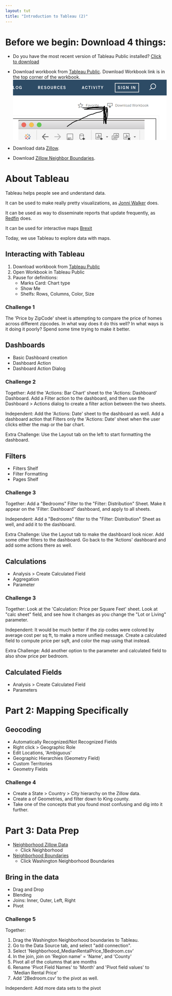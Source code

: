 ```yaml
---
layout: tut
title: "Introduction to Tableau (2)"
---
```


# Before we begin: Download 4 things:

* Do you have the most recent version of Tableau Public installed? [Click to download](https://public.tableau.com/en-us/s/download/thanks)

* Download workbook from [Tableau Public](https://public.tableau.com/profile/solbrigm#!/vizhome/MapTime_0/IntroKaggle). Download Workbook link is in the top corner of the workbook.
![image](../img/tableau_download_workbook.PNG)

* Download data [Zillow](http://files.zillowstatic.com/research/public/Neighborhood.zip).

* Download [Zillow Neighbor Boundaries](https://www.zillowstatic.com/static-neighborhood-boundaries/LATEST/static-neighborhood-boundaries/shp/ZillowNeighborhoods-WA.zip).

# About Tableau

Tableau helps people see and understand data.

It can be used to make really pretty visualizations, as [Jonni Walker](https://public.tableau.com/profile/jonni.walker#!/) does. 

It can be used as way to disseminate reports that update frequently, as [Redfin](https://www.redfin.com/blog/data-center) does.

It can be used for interactive maps [Brexit](https://public.tableau.com/profile/solbrigm#!/vizhome/BrexitResults/EUReferendumResults)

Today, we use Tableau to explore data with maps.

## Interacting with Tableau
1. Download workbook from [Tableau Public](https://public.tableau.com/profile/solbrigm#!/vizhome/kagglehousing/DashboardAction)
2. Open Workbook in Tableau Public
3. Pause for definitions:
    * Marks Card: Chart type
    * Show Me
    * Shelfs: Rows, Columns, Color, Size

### Challenge 1
The 'Price by ZipCode' sheet is attempting to compare the price of homes across different zipcodes. In what way does it do this well? In what ways is it doing it poorly? Spend some time trying to make it better.

## Dashboards
* Basic Dashboard creation
* Dashboard Action
* Dashboard Action Dialog

### Challenge 2
Together: Add the 'Actions: Bar Chart' sheet to the 'Actions: Dashboard' Dashboard. Add a Filter action to the dashboard, and then use the Dashboard > Actions dialog to create a filter action between the two sheets.

Independent: Add the 'Actions: Date' sheet to the dashboard as well. Add a dashboard action that Filters only the 'Actions: Date' sheet when the user clicks either the map or the bar chart.

Extra Challenge: Use the Layout tab on the left to start formatting the dashboard.

## Filters
* Filters Shelf
* Filter Formatting
* Pages Shelf

### Challenge 3
Together: Add a "Bedrooms" Filter to the "Filter: Distribution" Sheet. Make it appear on the 'Filter: Dashboard" dashboard, and apply to all sheets.

Independent: Add a "Bedrooms" filter to the "Filter: Distribution" Sheet as well, and add it to the dashboard.

Extra Challenge: Use the Layout tab to make the dashboard look nicer. Add some other filters to the dashboard. Go back to the 'Actions' dashboard and add some actions there as well.


## Calculations
* Analysis > Create Calculated Field
* Aggregation
* Parameter

### Challenge 3
Together: Look at the 'Calculation: Price per Square Feet' sheet. Look at "calc sheet" field, and see how it changes as you change the "Lot or Living" parameter.

Independent: It would be much better if the zip codes were colored by average cost per sq ft, to make a more unified message. Create a calculated field to compute price per sqft, and color the map using that instead.

Extra Challenge: Add another option to the parameter and calculated field to also show price per bedroom.

## Calculated Fields
* Analysis > Create Calculated Field
* Parameters

# Part 2: Mapping Specifically

## Geocoding

* Automatically Recognized/Not Recognized Fields
* Right click > Geographic Role
* Edit Locations, 'Ambiguous'
* Geographic Hierarchies (Geometry Field)
* Custom Territories
* Geometry Fields

### Challenge 4
* Create a State > Country > City hierarchy on the Zillow data.
* Create a of Geometries, and filter down to King county.
* Take one of the concepts that you found most confusing and dig into it further.

# Part 3: Data Prep

* [Neighborhood Zillow Data](https://www.zillow.com/research/data/#bulk)
    * Click Neighborhood
* [Neighborhood Boundaries](https://www.zillow.com/howto/api/neighborhood-boundaries.htm)
    * Click Washington Neighborhood Boundaries

## Bring in the data
* Drag and Drop
* Blending
* Joins: Inner, Outer, Left, Right
* Pivot

### Challenge 5
Together: 
1. Drag the Washington Neighborhood boundaries to Tableau.
2. Go to the Data Source tab, and select "add connection".
3. Select 'Neighborhood_MedianRentalPrice_1Bedroom.csv'
4. In the join, join on 'Region name' = 'Name', and 'County'
5. Pivot all of the columns that are months
6. Rename 'Pivot Field Names' to 'Month' and 'Pivot field values' to 'Median Rental Price'
7. Add '2Bedroom.csv' to the pivot as well.

Independent: Add more data sets to the pivot


